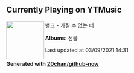 ## Currently Playing on YTMusic

[<img align="left" width="100" src="https://lh3.googleusercontent.com/CCTnmGrAgt7_K0U6NmBsKNH8BBjOD7ezapFab96WmGGvSPX2jQA8aom1l3TO1pDmBVLgMp6gu7-1mGuBqQ">](https://music.youtube.com/watch?v=IhKJpRdfFVc)

뱅크 - 가질 수 없는 너

**Albums**: 선물

Last updated at 03/09/2021 14:31

#### Generated with [20chan/github-now](https://github.com/20chan/github-now)


<!--
**20chan/20chan** is a ✨ _special_ ✨ repository because its `README.md` (this file) appears on your GitHub profile.

Here are some ideas to get you started:

- 🔭 I’m currently working on ...
- 🌱 I’m currently learning ...
- 👯 I’m looking to collaborate on ...
- 🤔 I’m looking for help with ...
- 💬 Ask me about ...
- 📫 How to reach me: ...
- 😄 Pronouns: ...
- ⚡ Fun fact: ...
-->
